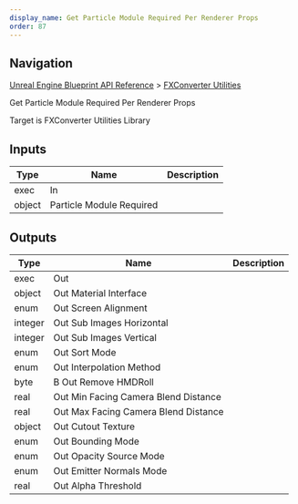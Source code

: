 ```yaml
---
display_name: Get Particle Module Required Per Renderer Props
order: 87
---
```

## Navigation

[Unreal Engine Blueprint API Reference](https://dev.epicgames.com/documentation/en-us/unreal-engine/BlueprintAPI) > [FXConverter Utilities](https://dev.epicgames.com/documentation/en-us/unreal-engine/BlueprintAPI/FXConverterUtilities)

Get Particle Module Required Per Renderer Props

Target is FXConverter Utilities Library

## Inputs

| Type | Name | Description |
| --- | --- | --- |
| exec | In |  |
| object | Particle Module Required |  |

## Outputs

| Type | Name | Description |
| --- | --- | --- |
| exec | Out |  |
| object | Out Material Interface |  |
| enum | Out Screen Alignment |  |
| integer | Out Sub Images Horizontal |  |
| integer | Out Sub Images Vertical |  |
| enum | Out Sort Mode |  |
| enum | Out Interpolation Method |  |
| byte | B Out Remove HMDRoll |  |
| real | Out Min Facing Camera Blend Distance |  |
| real | Out Max Facing Camera Blend Distance |  |
| object | Out Cutout Texture |  |
| enum | Out Bounding Mode |  |
| enum | Out Opacity Source Mode |  |
| enum | Out Emitter Normals Mode |  |
| real | Out Alpha Threshold |  |
